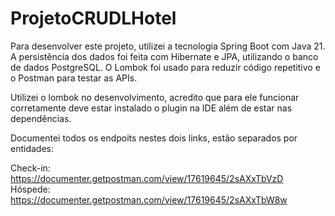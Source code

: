 # ProjetoCRUDLHotel

Para desenvolver este projeto, utilizei a tecnologia Spring Boot com Java 21. A persistência dos dados foi feita com Hibernate e JPA, utilizando o banco de dados PostgreSQL. O Lombok foi usado para reduzir código repetitivo e o Postman para testar as APIs.

Utilizei o lombok no desenvolvimento, acredito que para ele funcionar corretamente deve estar instalado o plugin na IDE além de estar nas dependências.

Documentei todos os endpoits nestes dois links, estão separados por entidades:

Check-in: https://documenter.getpostman.com/view/17619645/2sAXxTbVzD
Hóspede: https://documenter.getpostman.com/view/17619645/2sAXxTbW8w



